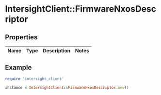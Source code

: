 # IntersightClient::FirmwareNxosDescriptor

## Properties

| Name | Type | Description | Notes |
| ---- | ---- | ----------- | ----- |

## Example

```ruby
require 'intersight_client'

instance = IntersightClient::FirmwareNxosDescriptor.new()
```

